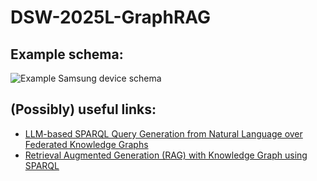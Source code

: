 # DSW-2025L-GraphRAG

## Example schema:
![Example Samsung device schema](https://github.com/user-attachments/assets/6fe595b9-ac20-4c4b-9789-87102444e6d3)


## (Possibly) useful links:
- [LLM-based SPARQL Query Generation from Natural Language over Federated Knowledge Graphs](https://arxiv.org/html/2410.06062v1)
- [Retrieval Augmented Generation (RAG) with Knowledge Graph using SPARQL](https://github.com/aws-samples/rag-with-knowledge-graph-using-sparql/tree/main)

